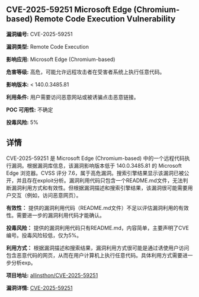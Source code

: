 ## CVE-2025-59251 Microsoft Edge (Chromium-based) Remote Code Execution Vulnerability

**漏洞编号:** CVE-2025-59251

**漏洞类型:** Remote Code Execution

**影响应用:** Microsoft Edge (Chromium-based)

**危害等级:** 高危，可能允许远程攻击者在受害者系统上执行任意代码。

**影响版本:** < 140.0.3485.81

**利用条件:** 用户需要访问恶意网站或被诱骗点击恶意链接。

**POC 可用性:** 不确定

**投毒风险:** 5%

## 详情

CVE-2025-59251 是 Microsoft Edge (Chromium-based) 中的一个远程代码执行漏洞。根据漏洞库信息，该漏洞影响版本低于 140.0.3485.81 的 Microsoft Edge 浏览器。CVSS 评分 7.6，属于高危漏洞。搜索引擎结果显示该漏洞已被公开，并且存在exploit分析。漏洞利用代码只包含一个README.md文件，无法判断漏洞利用方式和有效性。但根据漏洞描述和搜索引擎结果，该漏洞很可能需要用户交互（例如，访问恶意网页）。

**有效性：** 提供的漏洞利用代码（README.md文件）不足以评估漏洞利用的有效性。需要进一步的漏洞利用代码才能确认。

**投毒风险：** 提供的漏洞利用代码只有README.md，内容简单，主要声明了CVE编号。投毒风险较低，仅为5%。

**利用方式：** 根据漏洞描述和搜索结果，漏洞利用方式很可能是通过诱使用户访问包含恶意代码的网页，从而在用户计算机上执行任意代码。具体利用方式需要进一步分析exp。


**项目地址:** [allinsthon/CVE-2025-59251](https://github.com/allinsthon/CVE-2025-59251)

**漏洞详情:** [CVE-2025-59251](https://nvd.nist.gov/vuln/detail/CVE-2025-59251)